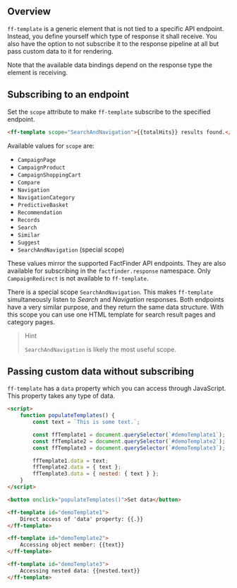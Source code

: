## Overview

`ff-template` is a generic element that is not tied to a specific API endpoint.
Instead, you define yourself which type of response it shall receive.
You also have the option to not subscribe it to the response pipeline at all but pass custom data to it for rendering.

Note that the available data bindings depend on the response type the element is receiving.


## Subscribing to an endpoint

Set the `scope` attribute to make `ff-template` subscribe to the specified endpoint.

```html
<ff-template scope="SearchAndNavigation">{{totalHits}} results found.</ff-template>
```

Available values for `scope` are:

- `CampaignPage`
- `CampaignProduct`
- `CampaignShoppingCart`
- `Compare`
- `Navigation`
- `NavigationCategory`
- `PredictiveBasket`
- `Recommendation`
- `Records`
- `Search`
- `Similar`
- `Suggest`
- `SearchAndNavigation` (special scope)

These values mirror the supported FactFinder API endpoints.
They are also available for subscribing in the `factfinder.response` namespace.
Only `CampaignRedirect` is not available to `ff-template`.

There is a special scope `SearchAndNavigation`.
This makes `ff-template` simultaneously listen to _Search_ and _Navigation_ responses.
Both endpoints have a very similar purpose, and they return the same data structure.
With this scope you can use one HTML template for search result pages and category pages.

> Hint
>
> `SearchAndNavigation` is likely the most useful scope.


## Passing custom data without subscribing

`ff-template` has a `data` property which you can access through JavaScript.
This property takes any type of data.

```html
<script>
    function populateTemplates() {
        const text = `This is some text.`;

        const ffTemplate1 = document.querySelector(`#demoTemplate1`);
        const ffTemplate2 = document.querySelector(`#demoTemplate2`);
        const ffTemplate3 = document.querySelector(`#demoTemplate3`);

        ffTemplate1.data = text;
        ffTemplate2.data = { text };
        ffTemplate3.data = { nested: { text } };
    }
</script>

<button onclick="populateTemplates()">Set data</button>

<ff-template id="demoTemplate1">
    Direct access of 'data' property: {{.}}
</ff-template>

<ff-template id="demoTemplate2">
    Accessing object member: {{text}}
</ff-template>

<ff-template id="demoTemplate3">
    Accessing nested data: {{nested.text}}
</ff-template>
```
